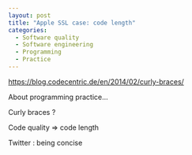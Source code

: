 ```yaml
--- 
layout: post 
title: "Apple SSL case: code length"
categories:
  - Software quality
  - Software engineering
  - Programming
  - Practice
---
```


https://blog.codecentric.de/en/2014/02/curly-braces/

About programming practice...

Curly braces ?

Code quality => code length

Twitter : being concise